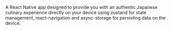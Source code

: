A React Native app designed to provide you with an authentic Japanese culinary experience directly on your device using zustand for state management, react-navigation and async-storage for persisting data on the device.

